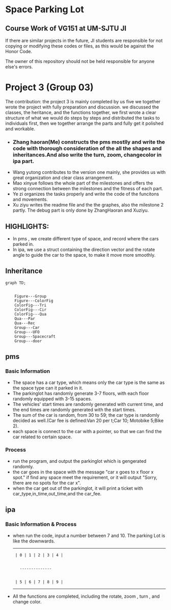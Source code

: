 # Space Parking Lot
## Course Work of VG151 at UM-SJTU JI  

If there are similar projects in the future, JI students are responsible for not copying or modifying these codes or files, as this would be against the Honor Code.  

The owner of this repository should not be held responsible for anyone else's errors.

# Project 3 (Group 03)
The contribution: the project 3 is mainly completed by us five we together wrote the project with fully preparation and discussion. we discussed the classes, the heritance, and the functions together, we first wrote a clear structure of what we would do steps by steps and distributed the tasks to individuals first, then we together arrange the parts and fully get it polished and workable.
- ### Zhang haoran(Me) constructs the pms mostlly and write the code with thorough consideration of the all the shapes and inheritances.And also write the turn, zoom, changecolor in ipa part. 
- Wang yutong contributes to the version one mainly, she provides us with great organization and clear class arrangement. 
- Mao xinyue follows the whole part of the milestones and offers the strong connection between the milestones and the fitness of each part.
- Ye zi organizes the tasks properly and write the code of the funcitons and movements. 
- Xu ziyu writes the readme file and the the graphes, also the milestone 2 partly.
The debug part is only done by ZhangHaoran and Xuziyu.
## HIGHLIGHTS:
- In pms , we create different type of space, and record where the cars parked in.
- In ipa, we use a struct containing the direction vector and the rotate angle to guide the car to the space, to make it move more smoothly. 
## Inheritance
```mermaid
graph TD;


    Figure---Group
    Figure---ColorFig
    ColorFig---Tri
    ColorFig---Cir
    ColorFig---Qua
    Qua---Par
    Qua---Rec
    Group---Car
    Group---UFO
    Group---Spacecraft
    Group---door
```

## pms
### Basic Information 
- The space has a car type, which means only the car type is the same as the space type can it parked in it.
- The parkinglot has randomly generate 3-7 floors, with each floor randomly equipped with 3-15 spaces.
- The vehicles' start times are randomly generated with current time, and the end times are randomly generated with the start times.
- The sum of the car is random, from 30 to 59; the car type is randomly decided as well.(Car fee is defined:Van 20 per t;Car 10; Motobike 5;Bike 2).
- each space is connect to the car with a pointer, so that we can find the car related to certain space.
### Process
- run the program, and output the parkinglot which is gengerated randomly.
- the car goes in the space with the message "car x goes to x floor x spot." if find any space meet the requirement, or it will output "Sorry, there are no spots for the car x".
- when the car get out of the parkinglot, it will print a ticket with car_type,in_time,out_time,and the car_fee.
## ipa
### Basic Information & Process
- when run the code, input a number between 7 and 10. The parking Lot is like the downwards.
   ________________________
       | 0 | 1 | 2 | 3 | 4 |
    

         --------------
    

       | 5 | 6 | 7 | 8 | 9 |
    ________________________
- All the functions are completed, including the rotate, zoom , turn , and change color.
  
